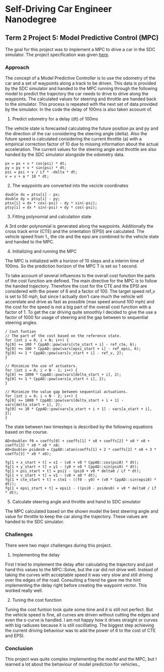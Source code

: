 # Self-Driving Car Engineer Nanodegree

## Term 2 Project 5: Model Predictive Control (MPC)

The goal for this project was to implement a MPC to drive a car in the SDC simulator. The project specification was given [here](https://review.udacity.com/#!/rubrics/896/view).

### Approach

The concept of a Model Predictive Controller is to use the odometry of the car and a set of waypoints along a track to be driven. This data is provided by the SDC simulator and handed to the MPC running through the following model to predict the trajectory the car needs to drive to drive along the waypoints. The calculated values for steering and throttle are handed back to the simulator. This process is repeated with the next set of data provided by the simulator. In the code the delay of 100ms is also taken acoount of.

1. Predict odometry for a delay (dt) of 100ms

The vehicle state is forecasted calculating the future position px and py and the direction of the car considering the steering angle (delta). Also the future speed is calculated considering the current throttle (a) with a empirical correction factor of 10 due to missing information about the actual acceleration. The current values for the steering angle and throttle are also handed by the SDC simulator alongside the odometry data.
```
px = px + v * cos(psi) * dt;
py = py + v * sin(psi) * dt;
psi = psi + v / Lf * -delta * dt;
v = v + a * 10 * dt;
```

2. The waypoints are converted into the vecicle coordinates
```
double dx = ptsx[i] - px;
double dy = ptsy[i] - py;
ptsx[i] = dx * cos(-psi) - dy * sin(-psi);
ptsy[i] = dx * sin(-psi) + dy * cos(-psi);
```

3. Fitting polynomial and calculation state

A 3rd order polynomial is generated along the waypoints. Additionally the cross track error (CTE) and the orientation (EPSI) are calculated. The vehicle speed from 1., the cte and the epsi are combined to the vehicle state and handed to the MPC.

4. Initializing and running the MPC

The MPC is initialized with a horizon of 10 steps and a interim time of 100ms. So the prediction horizon of the MPC T is set so 1 second.

To take account of several influences to the overall cost function the parts of the cost function are defined. The main directive for the MPC is to follow the handed trajectory. Therefore the cost for the CTE and the EPSI are considered with the power of 6 and a factor of 100. The target speed ref_v is set to 50 mph, but since I actually don't care much the vehicle will accerelate and drive as fast as possible (max speed around 100 mph) and the cost for the speed is not a big part of the overall cost function with a factor of 1. To get the car driving quite smoothly I decided to give the use a factor of 1000 for usage of steering and the gap between to sequential steering angles.
```
/ Cost funtion
// The part of the cost based on the reference state.
for (int i = 0; i < N; i++) {
fg[0] += 100 * CppAD::pow(vars[cte_start + i] - ref_cte, 6);
fg[0] += 100 * CppAD::pow(vars[epsi_start + i] - ref_epsi, 6);
fg[0] += 1 * CppAD::pow(vars[v_start + i] - ref_v, 2);
}

// Minimize the use of actuators.
for (int i = 0; i < N - 1; i++) {
fg[0] += 1000 * CppAD::pow(vars[delta_start + i], 2);
fg[0] += 1 * CppAD::pow(vars[a_start + i], 2);
}

// Minimize the value gap between sequential actuations.
for (int i = 0; i < N - 2; i++) {
fg[0] += 1000 * CppAD::pow(vars[delta_start + i + 1] - vars[delta_start + i], 2);
fg[0] += 10 * CppAD::pow(vars[a_start + i + 1] - vars[a_start + i], 2);
}
```

The state between two timesteps is described by the following equations based on the course.
```
AD<double> f0 = coeffs[0] + coeffs[1] * x0 + coeffs[2] * x0 * x0 + coeffs[3] * x0 * x0 * x0;
AD<double> psides0 = CppAD::atan(coeffs[1] + 2 * coeffs[2] * x0 + 3 * coeffs[3] * x0 * x0);

fg[1 + x_start + t] = x1 - (x0 + v0 * CppAD::cos(psi0) * dt);
fg[1 + y_start + t] = y1 - (y0 + v0 * CppAD::sin(psi0) * dt);
fg[1 + psi_start + t] = psi1 - (psi0 + v0 * delta0 / Lf * dt);
fg[1 + v_start + t] = v1 - (v0 + a0 * dt);
fg[1 + cte_start + t] = cte1 - ((f0 - y0) + (v0 * CppAD::sin(epsi0) * dt));
fg[1 + epsi_start + t] = epsi1 - ((psi0 - psides0) + v0 * delta0 / Lf * dt);
```

5. Calculate steering angle and throttle and hand to SDC simulator

The MPC calculated based on the shown model the best steering angle and value for throttle to keep the car along the trajectory. These values are handed to the SDC simulator.


### Challenges

There were two major challenges during this project.

1. Implementing the delay

First I tried to implement the delay after calculating the trajectory and just hand this values to the MPC::Solve, but the car did not drive well. Instead of taking the curves with acceptable speed it was very slow and still driving over the edges of the road. Consulting a friend he gave me the hint implementing the delay right before creating the waypoint vector. This worked really well.

2. Tuning the cost function

Tuning the cost funtion took quite some time and it is still not perfect. But the vehicle speed is fine, all curves are driven without cutting the edges and even the s-curve is handled. I am not happy how it drives straight or curves with big radiuses because it is still oscilliating. The biggest step achieving the current driving behaviour was to add the power of 6 to the cost of CTE and EPSI.


### Conclusion

This project was quite complex implementing the model and the MPC, but I learned a lot about the behaviour of model prediction for vehicles.‚

